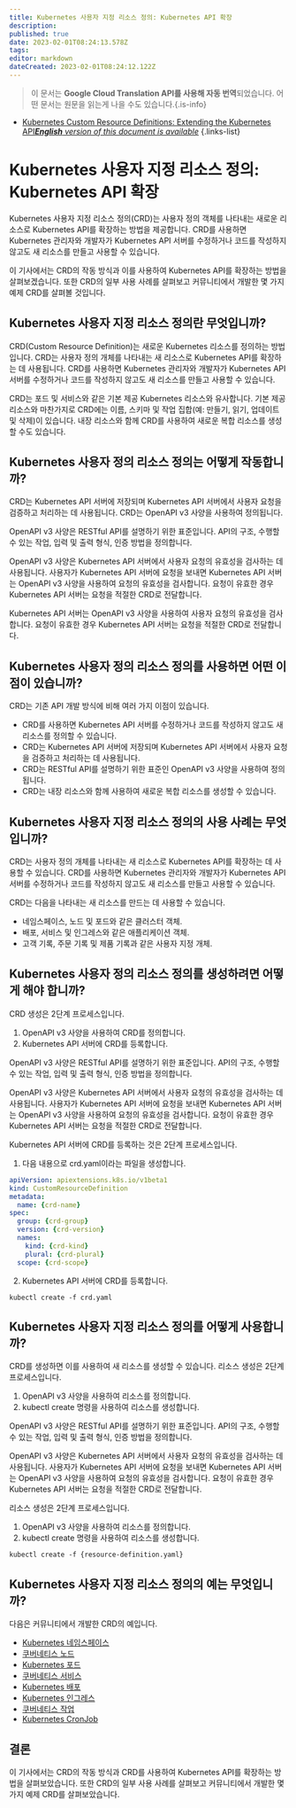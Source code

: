 ```yaml
---
title: Kubernetes 사용자 지정 리소스 정의: Kubernetes API 확장
description: 
published: true
date: 2023-02-01T08:24:13.578Z
tags: 
editor: markdown
dateCreated: 2023-02-01T08:24:12.122Z
---
```


> 이 문서는 **Google Cloud Translation API를 사용해 자동 번역**되었습니다.
어떤 문서는 원문을 읽는게 나을 수도 있습니다.{.is-info}

- [Kubernetes Custom Resource Definitions: Extending the Kubernetes API***English** version of this document is available*](/en/Knowledge-base/Kubernetes/kubernetes-custom-resource-definitions-extending-the-kubernetes-api)
{.links-list}



# Kubernetes 사용자 지정 리소스 정의: Kubernetes API 확장

Kubernetes 사용자 지정 리소스 정의(CRD)는 사용자 정의 객체를 나타내는 새로운 리소스로 Kubernetes API를 확장하는 방법을 제공합니다. CRD를 사용하면 Kubernetes 관리자와 개발자가 Kubernetes API 서버를 수정하거나 코드를 작성하지 않고도 새 리소스를 만들고 사용할 수 있습니다.

이 기사에서는 CRD의 작동 방식과 이를 사용하여 Kubernetes API를 확장하는 방법을 살펴보겠습니다. 또한 CRD의 일부 사용 사례를 살펴보고 커뮤니티에서 개발한 몇 가지 예제 CRD를 살펴볼 것입니다.

## Kubernetes 사용자 지정 리소스 정의란 무엇입니까?

CRD(Custom Resource Definition)는 새로운 Kubernetes 리소스를 정의하는 방법입니다. CRD는 사용자 정의 개체를 나타내는 새 리소스로 Kubernetes API를 확장하는 데 사용됩니다. CRD를 사용하면 Kubernetes 관리자와 개발자가 Kubernetes API 서버를 수정하거나 코드를 작성하지 않고도 새 리소스를 만들고 사용할 수 있습니다.

CRD는 포드 및 서비스와 같은 기본 제공 Kubernetes 리소스와 유사합니다. 기본 제공 리소스와 마찬가지로 CRD에는 이름, 스키마 및 작업 집합(예: 만들기, 읽기, 업데이트 및 삭제)이 있습니다. 내장 리소스와 함께 CRD를 사용하여 새로운 복합 리소스를 생성할 수도 있습니다.

## Kubernetes 사용자 정의 리소스 정의는 어떻게 작동합니까?

CRD는 Kubernetes API 서버에 저장되며 Kubernetes API 서버에서 사용자 요청을 검증하고 처리하는 데 사용됩니다. CRD는 OpenAPI v3 사양을 사용하여 정의됩니다.

OpenAPI v3 사양은 RESTful API를 설명하기 위한 표준입니다. API의 구조, 수행할 수 있는 작업, 입력 및 출력 형식, 인증 방법을 정의합니다.

OpenAPI v3 사양은 Kubernetes API 서버에서 사용자 요청의 유효성을 검사하는 데 사용됩니다. 사용자가 Kubernetes API 서버에 요청을 보내면 Kubernetes API 서버는 OpenAPI v3 사양을 사용하여 요청의 유효성을 검사합니다. 요청이 유효한 경우 Kubernetes API 서버는 요청을 적절한 CRD로 전달합니다.

Kubernetes API 서버는 OpenAPI v3 사양을 사용하여 사용자 요청의 유효성을 검사합니다. 요청이 유효한 경우 Kubernetes API 서버는 요청을 적절한 CRD로 전달합니다.

## Kubernetes 사용자 정의 리소스 정의를 사용하면 어떤 이점이 있습니까?

CRD는 기존 API 개발 방식에 비해 여러 가지 이점이 있습니다.

- CRD를 사용하면 Kubernetes API 서버를 수정하거나 코드를 작성하지 않고도 새 리소스를 정의할 수 있습니다.
- CRD는 Kubernetes API 서버에 저장되며 Kubernetes API 서버에서 사용자 요청을 검증하고 처리하는 데 사용됩니다.
- CRD는 RESTful API를 설명하기 위한 표준인 OpenAPI v3 사양을 사용하여 정의됩니다.
- CRD는 내장 리소스와 함께 사용하여 새로운 복합 리소스를 생성할 수 있습니다.

## Kubernetes 사용자 지정 리소스 정의의 사용 사례는 무엇입니까?

CRD는 사용자 정의 개체를 나타내는 새 리소스로 Kubernetes API를 확장하는 데 사용할 수 있습니다. CRD를 사용하면 Kubernetes 관리자와 개발자가 Kubernetes API 서버를 수정하거나 코드를 작성하지 않고도 새 리소스를 만들고 사용할 수 있습니다.

CRD는 다음을 나타내는 새 리소스를 만드는 데 사용할 수 있습니다.

- 네임스페이스, 노드 및 포드와 같은 클러스터 객체.
- 배포, 서비스 및 인그레스와 같은 애플리케이션 객체.
- 고객 기록, 주문 기록 및 제품 기록과 같은 사용자 지정 개체.

## Kubernetes 사용자 정의 리소스 정의를 생성하려면 어떻게 해야 합니까?

CRD 생성은 2단계 프로세스입니다.

1. OpenAPI v3 사양을 사용하여 CRD를 정의합니다.
2. Kubernetes API 서버에 CRD를 등록합니다.

OpenAPI v3 사양은 RESTful API를 설명하기 위한 표준입니다. API의 구조, 수행할 수 있는 작업, 입력 및 출력 형식, 인증 방법을 정의합니다.

OpenAPI v3 사양은 Kubernetes API 서버에서 사용자 요청의 유효성을 검사하는 데 사용됩니다. 사용자가 Kubernetes API 서버에 요청을 보내면 Kubernetes API 서버는 OpenAPI v3 사양을 사용하여 요청의 유효성을 검사합니다. 요청이 유효한 경우 Kubernetes API 서버는 요청을 적절한 CRD로 전달합니다.

Kubernetes API 서버에 CRD를 등록하는 것은 2단계 프로세스입니다.

1. 다음 내용으로 crd.yaml이라는 파일을 생성합니다.

```yaml
apiVersion: apiextensions.k8s.io/v1beta1
kind: CustomResourceDefinition
metadata:
  name: {crd-name}
spec:
  group: {crd-group}
  version: {crd-version}
  names:
    kind: {crd-kind}
    plural: {crd-plural}
  scope: {crd-scope}
```

2. Kubernetes API 서버에 CRD를 등록합니다.

```
kubectl create -f crd.yaml
```

## Kubernetes 사용자 지정 리소스 정의를 어떻게 사용합니까?

CRD를 생성하면 이를 사용하여 새 리소스를 생성할 수 있습니다. 리소스 생성은 2단계 프로세스입니다.

1. OpenAPI v3 사양을 사용하여 리소스를 정의합니다.
2. kubectl create 명령을 사용하여 리소스를 생성합니다.

OpenAPI v3 사양은 RESTful API를 설명하기 위한 표준입니다. API의 구조, 수행할 수 있는 작업, 입력 및 출력 형식, 인증 방법을 정의합니다.

OpenAPI v3 사양은 Kubernetes API 서버에서 사용자 요청의 유효성을 검사하는 데 사용됩니다. 사용자가 Kubernetes API 서버에 요청을 보내면 Kubernetes API 서버는 OpenAPI v3 사양을 사용하여 요청의 유효성을 검사합니다. 요청이 유효한 경우 Kubernetes API 서버는 요청을 적절한 CRD로 전달합니다.

리소스 생성은 2단계 프로세스입니다.

1. OpenAPI v3 사양을 사용하여 리소스를 정의합니다.
2. kubectl create 명령을 사용하여 리소스를 생성합니다.

```
kubectl create -f {resource-definition.yaml}
```

## Kubernetes 사용자 지정 리소스 정의의 예는 무엇입니까?

다음은 커뮤니티에서 개발한 CRD의 예입니다.

- [Kubernetes 네임스페이스](https://github.com/kubernetes/community/blob/master/contributors/devel/sig-api-machinery/namespaces.md)
- [쿠버네티스 노드](https://github.com/kubernetes/community/blob/master/contributors/devel/sig-api-machinery/nodes.md)
- [Kubernetes 포드](https://github.com/kubernetes/community/blob/master/contributors/devel/sig-api-machinery/pods.md)
- [쿠버네티스 서비스](https://github.com/kubernetes/community/blob/master/contributors/devel/sig-api-machinery/services.md)
- [Kubernetes 배포](https://github.com/kubernetes/community/blob/master/contributors/devel/sig-api-machinery/deployments.md)
- [Kubernetes 인그레스](https://github.com/kubernetes/community/blob/master/contributors/devel/sig-api-machinery/ingresses.md)
- [쿠버네티스 작업](https://github.com/kubernetes/community/blob/master/contributors/devel/sig-api-machinery/jobs.md)
- [Kubernetes CronJob](https://github.com/kubernetes/community/blob/master/contributors/devel/sig-api-machinery/cronjobs.md)

## 결론

이 기사에서는 CRD의 작동 방식과 CRD를 사용하여 Kubernetes API를 확장하는 방법을 살펴보았습니다. 또한 CRD의 일부 사용 사례를 살펴보고 커뮤니티에서 개발한 몇 가지 예제 CRD를 살펴보았습니다.